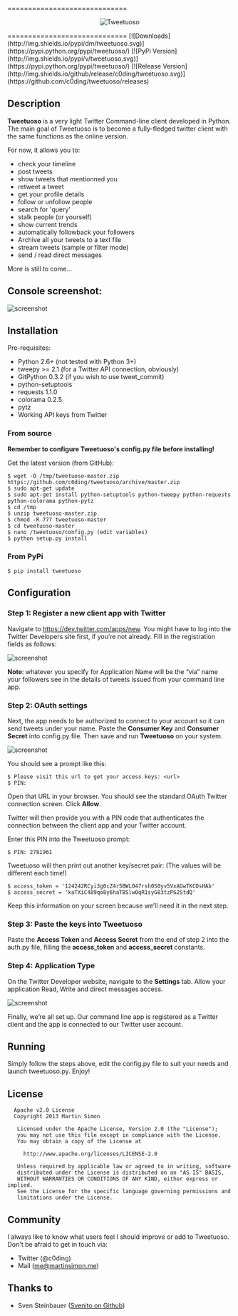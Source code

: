 =============================
<p align="center" >
  <img src="https://raw.github.com/c0ding/tweetuoso/master/tweetuoso/doc/tweetuoso.banner.png" alt="Tweetuoso" title="Tweetuoso">
</p>
=============================
[![Downloads](http://img.shields.io/pypi/dm/tweetuoso.svg)](https://pypi.python.org/pypi/tweetuoso/)   [![PyPi Version](http://img.shields.io/pypi/v/tweetuoso.svg)](https://pypi.python.org/pypi/tweetuoso/)   [![Release Version](http://img.shields.io/github/release/c0ding/tweetuoso.svg)](https://github.com/c0ding/tweetuoso/releases)

## Description

**Tweetuoso** is a very light Twitter Command-line client developed in Python. The main goal of Tweetuoso is to become a fully-fledged twitter client with the same functions as the online version.

For now, it allows you to:

* check your timeline
* post tweets
* show tweets that mentionned you
* retweet a tweet
* get your profile details
* follow or unfollow people
* search for 'query'
* stalk people (or yourself)
* show current trends
* automatically followback your followers
* Archive all your tweets to a text file
* stream tweets (sample or filter mode)
* send / read direct messages

More is still to come...


## Console screenshot:


![screenshot](https://raw.github.com/c0ding/tweetuoso/master/tweetuoso/doc/screenshot.png)


## Installation


Pre-requisites:

* Python 2.6+ (not tested with Python 3+)
* tweepy >= 2.1 (for a Twitter API connection, obviously)
* GitPython 0.3.2 (if you wish to use tweet_commit)
* python-setuptools
* requests 1.1.0
* colorama 0.2.5
* pytz
* Working API keys from Twitter


### From source

**Remember to configure Tweetuoso's config.py file before installing!**

Get the latest version (from GitHub):

    $ wget -O /tmp/tweetuoso-master.zip https://github.com/c0ding/tweetuoso/archive/master.zip
    $ sudo apt-get update
    $ sudo apt-get install python-setuptools python-tweepy python-requests python-colorama python-pytz
    $ cd /tmp
    $ unzip tweetuoso-master.zip
    $ chmod -R 777 tweetuoso-master    
    $ cd tweetuoso-master
	$ nano /tweetuoso/config.py (edit variables)
    $ python setup.py install


### From PyPi

    $ pip install tweetuoso

## Configuration


### Step 1: Register a new client app with Twitter


Navigate to https://dev.twitter.com/apps/new. You might have to log into the Twitter Developers site first, if you’re not already.
Fill in the registration fields as follows:

![screenshot](https://raw.github.com/c0ding/tweetuoso/master/tweetuoso/doc/registration.png)

**Note**: whatever you specify for Application Name will be the “via” name your followers see in the details of tweets issued from your command line app.


### Step 2: OAuth settings


Next, the app needs to be authorized to connect to your account so it can send tweets under your name. Paste the **Consumer Key** and **Consumer Secret** into config.py file. Then save and run **Tweetuoso** on your system.

![screenshot](https://raw.github.com/c0ding/tweetuoso/master/tweetuoso/doc/keys.png)

You should see a prompt like this:

    $ Please visit this url to get your access keys: <url>
    $ PIN:

Open that URL in your browser. You should see the standard OAuth Twitter connection screen. Click **Allow**.

Twitter will then provide you with a PIN code that authenticates the connection between the client app and your Twitter account.

Enter this PIN into the Tweetuoso prompt:

    $ PIN: 2781961

Tweetuoso will then print out another key/secret pair: (The values will be different each time!)

    $ access_token = '124242RCyi3g0cZ4r5BWL047rsh0S0yv5VxAGwTKCOsHAb'
    $ access_secret = 'kaTXiC489qo8y6haTBSlwOqR1syG83tzPG2StdQ'

Keep this information on your screen because we’ll need it in the next step.

### Step 3: Paste the keys into Tweetuoso


Paste the **Access Token** and **Access Secret** from the end of step 2 into the auth.py file, filling the **access_token** and **access_secret** constants.

### Step 4: Application Type


On the Twitter Developer website, navigate to the **Settings** tab. Allow your application Read, Write and direct messages access.

![screenshot](https://raw.github.com/c0ding/tweetuoso/master/tweetuoso/doc/access.png)

Finally, we’re all set up. Our command line app is registered as a Twitter client and the app is connected to our Twitter user account.

## Running


Simply follow the steps above, edit the config.py file to suit your needs and launch tweetuoso.py. Enjoy!


## License


```
  Apache v2.0 License
  Copyright 2013 Martin Simon

   Licensed under the Apache License, Version 2.0 (the "License");
   you may not use this file except in compliance with the License.
   You may obtain a copy of the License at

     http://www.apache.org/licenses/LICENSE-2.0

   Unless required by applicable law or agreed to in writing, software
   distributed under the License is distributed on an "AS IS" BASIS,
   WITHOUT WARRANTIES OR CONDITIONS OF ANY KIND, either express or implied.
   See the License for the specific language governing permissions and
   limitations under the License.

```
## Community

I always like to know what users feel I should improve or add to Tweetuoso. Don't be afraid to get in touch via:

* Twitter   (@c0ding)
* Mail      (me@martinsimon.me)

## Thanks to


* Sven Steinbauer ([Svenito on Github](https://github.com/Svenito))
